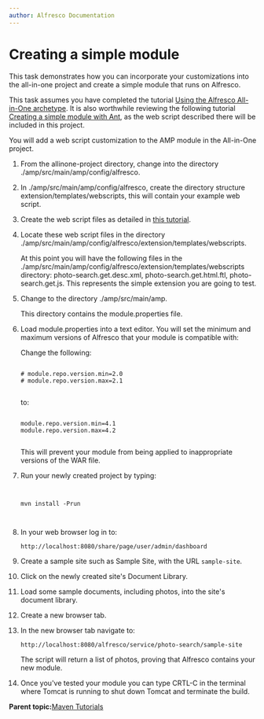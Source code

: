 ```yaml
---
author: Alfresco Documentation
---
```


# Creating a simple module

This task demonstrates how you can incorporate your customizations into the all-in-one project and create a simple module that runs on Alfresco.

This task assumes you have completed the tutorial [Using the Alfresco All-in-One archetype](dev-extensions-maven-sdk-tutorials-all-in-one-archetype.md). It is also worthwhile reviewing the following tutorial [Creating a simple module with Ant](dev-extensions-tutorials-simple-module.md), as the web script described there will be included in this project.

You will add a web script customization to the AMP module in the All-in-One project.

1.  From the allinone-project directory, change into the directory ./amp/src/main/amp/config/alfresco.

2.  In ./amp/src/main/amp/config/alfresco, create the directory structure extension/templates/webscripts, this will contain your example web script.

3.  Create the web script files as detailed in [this tutorial](dev-extensions-tutorials-simple-module.md).

4.  Locate these web script files in the directory ./amp/src/main/amp/config/alfresco/extension/templates/webscripts.

    At this point you will have the following files in the ./amp/src/main/amp/config/alfresco/extension/templates/webscripts directory: photo-search.get.desc.xml, photo-search.get.html.ftl, photo-search.get.js. This represents the simple extension you are going to test.

5.  Change to the directory ./amp/src/main/amp.

    This directory contains the module.properties file.

6.  Load module.properties into a text editor. You will set the minimum and maximum versions of Alfresco that your module is compatible with:

    Change the following:

    ```
    
    ﻿# module.repo.version.min=2.0
    # module.repo.version.max=2.1
                        
    ```

    to:

    ```
    
    ﻿module.repo.version.min=4.1
    module.repo.version.max=4.2
                        
    ```

    This will prevent your module from being applied to inappropriate versions of the WAR file.

7.  Run your newly created project by typing:

    ```
    
                
    mvn install -Prun            
                
            
    ```

8.  In your web browser log in to:

    ```
    http://localhost:8080/share/page/user/admin/dashboard
    ```

9.  Create a sample site such as Sample Site, with the URL `sample-site`.

10. Click on the newly created site's Document Library.

11. Load some sample documents, including photos, into the site's document library.

12. Create a new browser tab.

13. In the new browser tab navigate to:

    ```
    http://localhost:8080/alfresco/service/photo-search/sample-site
    ```

    The script will return a list of photos, proving that Alfresco contains your new module.

14. Once you've tested your module you can type CRTL-C in the terminal where Tomcat is running to shut down Tomcat and terminate the build.


**Parent topic:**[Maven Tutorials](../concepts/dev-extensions-maven-sdk-tutorials.md)


